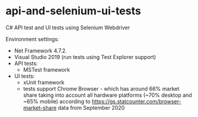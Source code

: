 # api-and-selenium-ui-tests
C# API test and UI tests using Selenium Webdriver

Environment settings:
- Net Framework 4.7.2.
- Visual Studio 2019 (run tests using Test Explorer support)
- API tests:
    - MSTest framework
- UI tests:
    - xUnit framework
    - tests support Chrome Browser - which has around 66% market share taking into account all hardware platforms (~70% desktop and ~65% mobile) according to https://gs.statcounter.com/browser-market-share data from September 2020